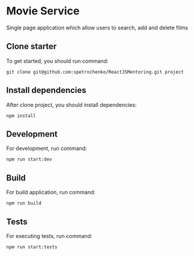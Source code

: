 # Movie Service

Single page application which allow users to search, add and delete films

## Clone starter

To get started, you should run command:

```shell script
git clone git@github.com:spetrochenko/ReactJSMentoring.git project
```

## Install dependencies

After clone project, you should install dependencies:

```shell script
npm install
```

## Development

For development, run command:

```shell script
npm run start:dev
```

## Build

For build application, run command:

```shell script
npm run build
```

## Tests

For executing tests, run command:

```shell script
npm run start:tests
```
